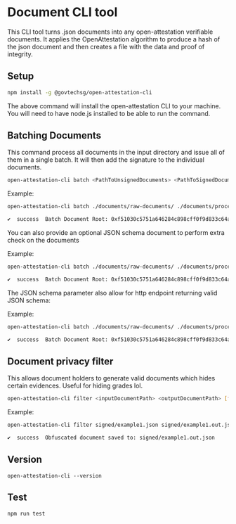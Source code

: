 # Document CLI tool

This CLI tool turns .json documents into any open-attestation verifiable documents. It applies the OpenAttestation algorithm to produce a hash of the json document and then creates a file with the data and proof of integrity.

## Setup

```bash
npm install -g @govtechsg/open-attestation-cli
```

The above command will install the open-attestation CLI to your machine. You will need to have node.js installed to be able to run the command.

## Batching Documents

This command process all documents in the input directory and issue all of them in a single
batch. It will then add the signature to the individual documents.

```bash
open-attestation-cli batch <PathToUnsignedDocuments> <PathToSignedDocuments>
```

Example:

```bash
open-attestation-cli batch ./documents/raw-documents/ ./documents/processed-documents/

✔  success  Batch Document Root: 0xf51030c5751a646284c898cff0f9d833c64a50d6f307b61f2c96c3c838b13bfc
```

You can also provide an optional JSON schema document to perform extra check on the documents

Example:

```bash
open-attestation-cli batch ./documents/raw-documents/ ./documents/processed-documents/ ./path/to/local/schema.json

✔  success  Batch Document Root: 0xf51030c5751a646284c898cff0f9d833c64a50d6f307b61f2c96c3c838b13bfc
```

The JSON schema parameter also allow for http endpoint returning valid JSON schema:

Example:

```bash
open-attestation-cli batch ./documents/raw-documents/ ./documents/processed-documents/ https://example.com/schema.json

✔  success  Batch Document Root: 0xf51030c5751a646284c898cff0f9d833c64a50d6f307b61f2c96c3c838b13bfc
```

## Document privacy filter

This allows document holders to generate valid documents which hides certain evidences. Useful for hiding grades lol.

```bash
open-attestation-cli filter <inputDocumentPath> <outputDocumentPath> [filters...]
```

Example:

```bash
open-attestation-cli filter signed/example1.json signed/example1.out.json transcript.0.grade transcript.1.grade

✔  success  Obfuscated document saved to: signed/example1.out.json
```

## Version

```
open-attestation-cli --version
```

## Test

```
npm run test
```
